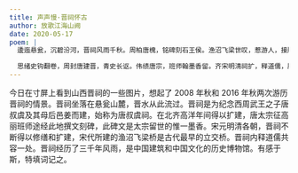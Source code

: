 ```yaml
---
title: 声声慢·晋祠怀古
author: 放歌江海山阙
date: 2020-05-17
poem: |
  逶迤悬瓮，沉碧汾河，晋祠风雨千秋。周柏唐槐，铭碑刻石王侯。渔沼飞梁世叹，惹游人，接腫攒头。秋色染，望丘冈垄上，麦浪金绸。

  思绪史钩翻卷，周封唐建晋，青史长讴。伟绩唐宗，班师翰墨香留。齐宋明清祠扩，释道儒，殿宇观楼。观古迹、看今朝，三晋风流！
---
```


今日在寸屏上看到山西晋祠的一些图片，想起了 2008 年秋和 2016 年秋两次游历晋祠的情景。晋祠坐落在悬瓮山麓，晋水从此流过。晋祠是为纪念西周武王之子唐叔虞及其母后邑姜而建，始称为唐叔虞祠。在北齐高洋年间得以扩建，唐太宗征高丽班师途经此地撰文刻碑，此碑文是太宗留世的惟一墨香。宋元明清各朝，晋祠不断得以修缮和扩建，宋代所建的渔沼飞梁桥是古代最早的立交桥。晋祠内释道儒共容一处。晋祠经历了三千年风雨，是中国建筑和中国文化的历史博物馆。有感于斯，特填词记之。
